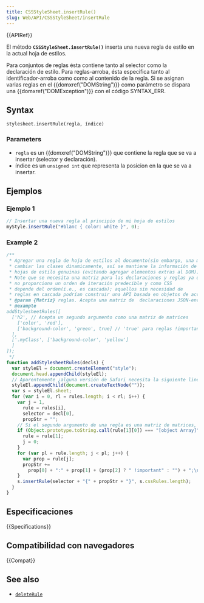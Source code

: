 ```yaml
---
title: CSSStyleSheet.insertRule()
slug: Web/API/CSSStyleSheet/insertRule
---
```


{{APIRef}}

El método **`CSSStyleSheet.insertRule()`** inserta una nueva regla de estilo en la actual hoja de estilos.

Para conjuntos de reglas ésta contiene tanto al selector como la declaración de estilo. Para reglas-arroba, ésta especifica tanto al identificador-arroba como como al contenido de la regla. Si se asignan varias reglas en el {{domxref("DOMString")}} como parámetro se dispara una {{domxref("DOMException")}} con el código SYNTAX_ERR.

## Syntax

```
stylesheet.insertRule(regla, índice)
```

### Parameters

- `regla` es un {{domxref("DOMString")}} que contiene la regla que se va a insertar (selector y declaración).
- índice es un `unsigned int` que representa la posicion en la que se va a insertar.

## Ejemplos

### Ejemplo 1

```js
// Insertar una nueva regla al principio de mi hoja de estilos
myStyle.insertRule("#blanc { color: white }", 0);
```

### Example 2

```js
/**
 * Agregar una regla de hoja de estilos al documento(sin embargo, una mejor práctica puede ser
 * cambiar las clases dinamicamente, así se mantiene la información de estilo en
 * hojas de estilo genuinas (evitando agregar elementos extras al DOM))
 * Note que se necesita una matriz para las declaraciones y reglas ya que ECMAScript
 * no proporciona un orden de iteración predecible y como CSS
 * depende del orden(i.e., es cascada); aquellos sin necesidad de
 * reglas en cascada podrían construir una API basada en objetos de acceso más amigable.
 * @param {Matriz} reglas. Acepta una matriz de  declaraciones JSON-encoded
 * @example
addStylesheetRules([
  ['h2', // Acepta un segundo argumento como una matriz de matrices
    ['color', 'red'],
    ['background-color', 'green', true] // 'true' para reglas !important
  ],
  ['.myClass', ['background-color', 'yellow']
  ]
]);
 */
function addStylesheetRules(decls) {
  var styleEl = document.createElement("style");
  document.head.appendChild(styleEl);
  // Aparentemente ¿alguna versión de Safari necesita la siguiente linea? No lo sé.
  styleEl.appendChild(document.createTextNode(""));
  var s = styleEl.sheet;
  for (var i = 0, rl = rules.length; i < rl; i++) {
    var j = 1,
      rule = rules[i],
      selector = decl[0],
      propStr = "";
    // Si el segundo argumento de una regla es una matriz de matrices, corrijamos nuestras variables.
    if (Object.prototype.toString.call(rule[1][0]) === "[object Array]") {
      rule = rule[1];
      j = 0;
    }
    for (var pl = rule.length; j < pl; j++) {
      var prop = rule[j];
      propStr +=
        prop[0] + ":" + prop[1] + (prop[2] ? " !important" : "") + ";\n";
    }
    s.insertRule(selector + "{" + propStr + "}", s.cssRules.length);
  }
}
```

## Especificaciones

{{Specifications}}

## Compatibilidad con navegadores

{{Compat}}

## See also

- [`deleteRule`](/es/docs/Web/API/CSSStyleSheet/deleteRule)
